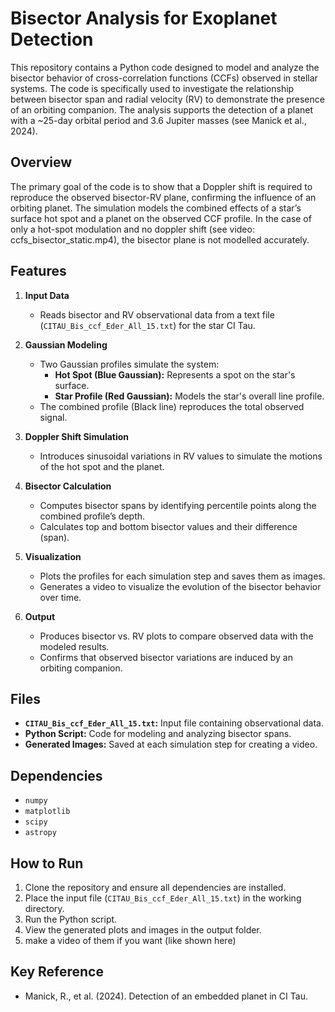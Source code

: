 # Bisector Analysis for Exoplanet Detection

This repository contains a Python code designed to model and analyze the bisector behavior of cross-correlation functions (CCFs) observed in stellar systems. The code is specifically used to investigate the relationship between bisector span and radial velocity (RV) to demonstrate the presence of an orbiting companion. The analysis supports the detection of a planet with a ~25-day orbital period and 3.6 Jupiter masses (see Manick et al., 2024).

## Overview

The primary goal of the code is to show that a Doppler shift is required to reproduce the observed bisector-RV plane, confirming the influence of an orbiting planet. The simulation models the combined effects of a star’s surface hot spot and a planet on the observed CCF profile. In the case of only a hot-spot modulation and no doppler shift (see video: ccfs_bisector_static.mp4), the bisector plane is not modelled accurately.

## Features

1. **Input Data**
   - Reads bisector and RV observational data from a text file (`CITAU_Bis_ccf_Eder_All_15.txt`) for the star CI Tau.

2. **Gaussian Modeling**
   - Two Gaussian profiles simulate the system:
     - **Hot Spot (Blue Gaussian):** Represents a spot on the star's surface.
     - **Star Profile (Red Gaussian):** Models the star's overall line profile.
   - The combined profile (Black line) reproduces the total observed signal.

3. **Doppler Shift Simulation**
   - Introduces sinusoidal variations in RV values to simulate the motions of the hot spot and the planet.

4. **Bisector Calculation**
   - Computes bisector spans by identifying percentile points along the combined profile’s depth.
   - Calculates top and bottom bisector values and their difference (span).

5. **Visualization**
   - Plots the profiles for each simulation step and saves them as images.
   - Generates a video to visualize the evolution of the bisector behavior over time.

6. **Output**
   - Produces bisector vs. RV plots to compare observed data with the modeled results.
   - Confirms that observed bisector variations are induced by an orbiting companion.

## Files
- **`CITAU_Bis_ccf_Eder_All_15.txt`:** Input file containing observational data.
- **Python Script:** Code for modeling and analyzing bisector spans.
- **Generated Images:** Saved at each simulation step for creating a video.

## Dependencies
- `numpy`
- `matplotlib`
- `scipy`
- `astropy`

## How to Run
1. Clone the repository and ensure all dependencies are installed.
2. Place the input file (`CITAU_Bis_ccf_Eder_All_15.txt`) in the working directory.
3. Run the Python script.
4. View the generated plots and images in the output folder.
5. make a video of them if you want (like shown here)

## Key Reference
- Manick, R., et al. (2024). Detection of an embedded planet in CI Tau.

